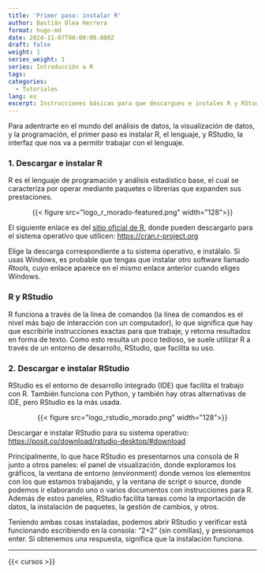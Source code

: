 ```yaml
---
title: 'Primer paso: instalar R'
author: Bastián Olea Herrera
format: hugo-md
date: 2024-11-07T00:00:00.000Z
draft: false
weight: 1
series_weight: 1
series: Introducción a R
tags:
categories:
  - Tutoriales
lang: es
excerpt: Instrucciones básicas para que descargues e instales R y RStudio, dirigidas a personas sin conocimientos previos o principiantes. ¡Es tu primer paso al mundo de la programación!
---
```


Para adentrarte en el mundo del análisis de datos, la visualización de datos, y la programación, el primer paso es instalar R, el lenguaje, y RStudio, la interfaz que nos va a permitir trabajar con el lenguaje.

### 1. Descargar e instalar R
R es el lenguaje de programación y análisis estadístico base, el cual se caracteriza por operar mediante paquetes o librerías que expanden sus prestaciones.

<div style="text-align: center;">
{{< figure src="logo_r_morado-featured.png" width="128">}}
</div>

El siguiente enlace es del [sitio oficial de R,](https://cran.r-project.org) donde pueden descargarlo para el sistema operativo que utilicen:
https://cran.r-project.org

Elige la descarga correspondiente a tu sistema operativo, e instálalo. Si usas Windows, es probable que tengas que instalar otro software llamado _Rtools,_ cuyo enlace aparece en el mismo enlace anterior cuando eliges Windows.

### R y RStudio
R funciona a través de la línea de comandos (la línea de comandos es el nivel más bajo de interacción con un computador), lo que significa que hay que escribirle instrucciones exactas para que trabaje, y retorna resultados en forma de texto. Como esto resulta un poco tedioso, se suele utilizar R a través de un entorno de desarrollo, RStudio, que facilita su uso.

### 2. Descargar e instalar RStudio
RStudio es el entorno de desarrollo integrado (IDE) que facilita el trabajo con R. También funciona con Python, y también hay otras alternativas de IDE, pero RStudio es la más usada.

<div style="text-align: center;">
{{< figure src="logo_rstudio_morado.png" width="128">}}
</div>

Descargar e instalar RStudio para su sistema operativo:
https://posit.co/download/rstudio-desktop/#download

Principalmente, lo que hace RStudio es presentarnos una consola de R junto a otros paneles: el panel de visualización, donde exploramos los gráficos, la ventana de entorno (environment) donde vemos los elementos con los que estamos trabajando, y la ventana de script o source, donde podemos ir elaborando uno o varios documentos con instrucciones para R. Además de estos paneles, RStudio facilita tareas como la importación de datos, la instalación de paquetes, la gestión de cambios, y otros.

Teniendo ambas cosas instaladas, podemos abrir RStudio y verificar está funcionando escribiendo en la consola: “2+2” (sin comillas), y presionamos enter. Si obtenemos una respuesta, significa que la instalación funciona.

----

{{< cursos >}}
